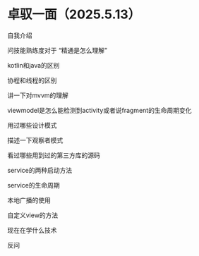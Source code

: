 # 卓驭一面（2025.5.13）

自我介绍

问技能熟练度对于 “精通是怎么理解”

kotlin和java的区别

协程和线程的区别

讲一下对mvvm的理解

viewmodel是怎么能检测到activity或者说fragment的生命周期变化

用过哪些设计模式

描述一下观察者模式

看过哪些用到过的第三方库的源码

service的两种启动方法

service的生命周期

本地广播的使用

自定义view的方法

现在在学什么技术

反问